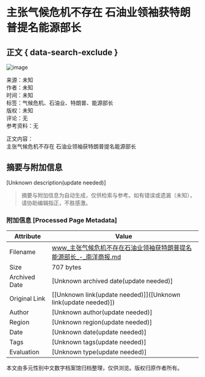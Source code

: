# 主张气候危机不存在 石油业领袖获特朗普提名能源部长

## 正文 { data-search-exclude }


![image](https://sb.scorecardresearch.com/p?c1=2&c2=20532163&cv=2.0&cj=1)

来源：未知  
作者：未知  
时间：未知  
标签：气候危机、石油业、特朗普、能源部长  
版权：未知  
评论：无  
参考资料：无  

正文内容：  
主张气候危机不存在 石油业领袖获特朗普提名能源部长  

<!-- tcd_original_link https://www.enanyang.my/%E5%9B%BD%E9%99%85/%E4%B8%BB%E5%BC%A0%E6%B0%94%E5%80%99%E5%8D%B1%E6%9C%BA%E4%B8%8D%E5%AD%98%E5%9C%A8-%E7%9F%B3%E6%B2%B9%E4%B8%9A%E9%A2%86%E8%A2%96%E8%8E%B7%E7%89%B9%E6%9C%97%E6%99%AE%E6%8F%90%E5%90%8D%E8%83%BD%E6%BA%90%E9%83%A8%E9%95%BF -->


## 摘要与附加信息

<!-- tcd_abstract -->
[Unknown description(update needed)]
<!-- tcd_abstract_end -->

> 摘要与附加信息为自动生成，仅供检索与参考。如有错误或遗漏（未知），请协助编辑指正，不胜感激。

### 附加信息 [Processed Page Metadata]

| Attribute       | Value                                  |
|-----------------|----------------------------------------|
| Filename        | www_主张气候危机不存在石油业领袖获特朗普提名能源部长_-_南洋商报.md                             |
| Size            | 707 bytes                           |
| Archived Date   | [Unknown archived date(update needed)]                             |
| Original Link   | [[Unknown link(update needed)]]([Unknown link(update needed)])                       |
| Author          | [Unknown author(update needed)]                               |
| Region          | [Unknown region(update needed)]                               |
| Date            | [Unknown date(update needed)]                                 |
| Tags            | [Unknown tags(update needed)]                                 |
| Evaluation            | [Unknown type(update needed)]                                 |
<!-- tcd_table_end -->

本文由多元性别中文数字档案馆归档整理，仅供浏览。版权归原作者所有。
